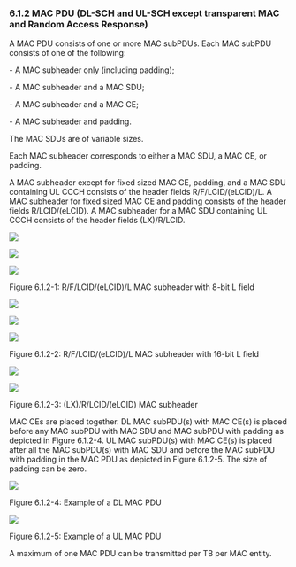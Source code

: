 ### 6.1.2 MAC PDU (DL-SCH and UL-SCH except transparent MAC and Random Access Response)

A MAC PDU consists of one or more MAC subPDUs. Each MAC subPDU consists
of one of the following:

\- A MAC subheader only (including padding);

\- A MAC subheader and a MAC SDU;

\- A MAC subheader and a MAC CE;

\- A MAC subheader and padding.

The MAC SDUs are of variable sizes.

Each MAC subheader corresponds to either a MAC SDU, a MAC CE, or
padding.

A MAC subheader except for fixed sized MAC CE, padding, and a MAC SDU
containing UL CCCH consists of the header fields R/F/LCID/(eLCID)/L. A
MAC subheader for fixed sized MAC CE and padding consists of the header
fields R/LCID/(eLCID). A MAC subheader for a MAC SDU containing UL CCCH
consists of the header fields (LX)/R/LCID.

![](media/image6.emf)

![](media/image7.emf)

![](media/image8.emf)

Figure 6.1.2-1: R/F/LCID/(eLCID)/L MAC subheader with 8-bit L field

![](media/image9.emf)

![](media/image10.emf)

![](media/image11.emf)

Figure 6.1.2-2: R/F/LCID/(eLCID)/L MAC subheader with 16-bit L field

![](media/image12.emf)

![](media/image13.emf)

Figure 6.1.2-3: (LX)/R/LCID/(eLCID) MAC subheader

MAC CEs are placed together. DL MAC subPDU(s) with MAC CE(s) is placed
before any MAC subPDU with MAC SDU and MAC subPDU with padding as
depicted in Figure 6.1.2-4. UL MAC subPDU(s) with MAC CE(s) is placed
after all the MAC subPDU(s) with MAC SDU and before the MAC subPDU with
padding in the MAC PDU as depicted in Figure 6.1.2-5. The size of
padding can be zero.

![](media/image14.emf)

Figure 6.1.2-4: Example of a DL MAC PDU

![](media/image15.emf)

Figure 6.1.2-5: Example of a UL MAC PDU

A maximum of one MAC PDU can be transmitted per TB per MAC entity.